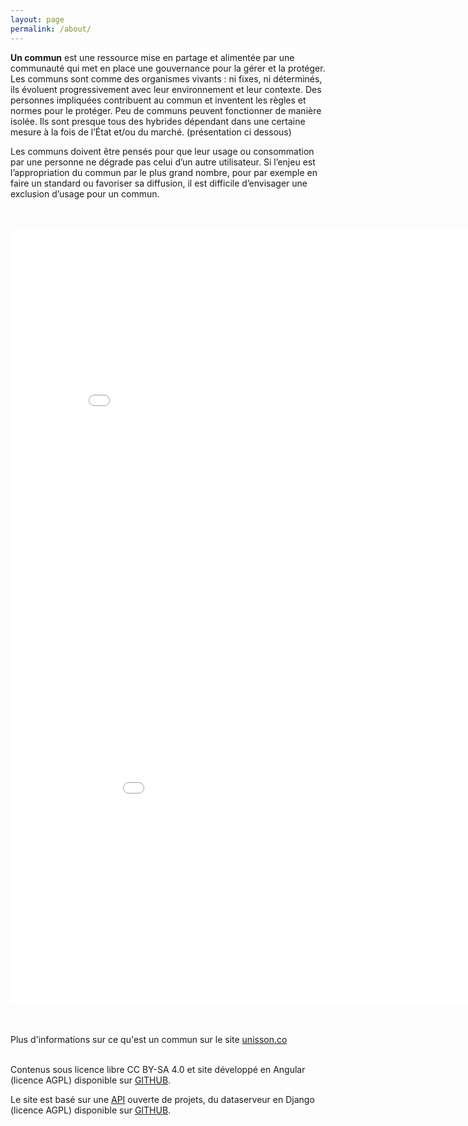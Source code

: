 ```yaml
---
layout: page
permalink: /about/
---
```

<div id="content">
                <tabset class="nav-tabs-project">
                    <tab heading=" A propos de ce site">
</tab>
</tabset>
<p><b>Un commun</b> est une ressource mise en partage et alimentée par une communauté qui met en place une gouvernance pour la gérer et la protéger. Les communs sont comme des organismes vivants : ni fixes, ni déterminés, ils évoluent progressivement avec leur environnement et leur contexte. Des personnes impliquées contribuent au commun et inventent les règles et normes pour le protéger. Peu de communs peuvent fonctionner de manière isolée. Ils sont presque tous des hybrides dépendant dans une certaine mesure à la fois de l’État et/ou du marché. (présentation ci dessous)</p>
<p>Les communs doivent être pensés pour que leur usage ou consommation par une personne ne dégrade pas celui d’un autre utilisateur. Si l’enjeu est l’appropriation du commun par le plus grand nombre, pour par exemple en faire un standard ou favoriser sa diffusion, il est difficile d’envisager une exclusion d’usage pour un commun.</p>
<br>
<br>	



<tabset class="nav-tabs-project">
 <tab heading=" C'est quoi un commun ?">
</tab>
</tabset>
<iframe src="//slides.com/unisson/qu-est-ce-qu-un-bien-commun/embed" width="850" height="620" scrolling="no" frameborder="0" webkitallowfullscreen mozallowfullscreen allowfullscreen></iframe>


<tabset class="nav-tabs-project">
 <tab heading="English presentation">
</tab>
</tabset>
<iframe src="//slides.com/unisson/unis/embed" scrolling="no" webkitallowfullscreen="" mozallowfullscreen="" allowfullscreen="" frameborder="0" height="620" width="960"></iframe>

<br></br>Plus d'informations sur ce qu'est un commun sur le site <a href="http://unisson.co/communs">unisson.co </a><br></br>


<p>Contenus sous licence libre CC BY-SA 4.0 et site développé en Angular (licence AGPL) disponible sur <a href="http://github.com/unissonco/encommuns.org">GITHUB</a>.</p>
<p>Le site est basé sur une <a href="http://data.patapouf.org/api/v0/">API</a> ouverte de projets, du dataserveur en Django (licence AGPL) disponible sur <a href="https://github.com/UnissonCo/dataserver/">GITHUB</a>.</p>